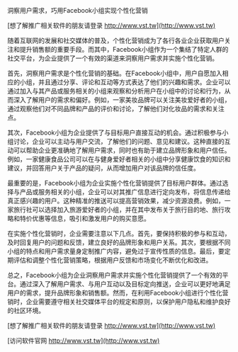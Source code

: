 洞察用户需求，巧用Facebook小组实现个性化营销

[想了解推广相关软件的朋友请登录 http://www.vst.tw](http://www.vst.tw)

随着互联网的发展和社交媒体的普及，个性化营销成为了各行各业企业获取用户关注和提升销售额的重要手段。而其中，Facebook小组作为一个集结了特定人群的社交平台，为企业提供了一个有效的渠道来洞察用户需求并实施个性化营销。

首先，洞察用户需求是个性化营销的基础。在Facebook小组中，用户自愿加入相应的小组，并且通过分享、评论和互动等方式表达了他们的兴趣和需求。企业可以通过加入与其产品或服务相关的小组来观察和分析用户在小组中的讨论和行为，从而深入了解用户的需求和偏好。例如，一家美妆品牌可以关注美妆爱好者的小组，通过观察他们对不同品牌和产品的评价和讨论，了解他们对化妆品的需求和关注点。

其次，Facebook小组为企业提供了与目标用户直接互动的机会。通过积极参与小组讨论，企业可以主动与用户交流，了解他们的问题、意见和建议。这种直接的互动可以帮助企业更准确地了解用户需求，同时也有助于建立品牌形象和用户信任。例如，一家健康食品公司可以在与健身爱好者相关的小组中分享健康饮食的知识和建议，并回答用户关于产品的疑问，从而增加用户对该品牌的信任度。

最重要的是，Facebook小组为企业实施个性化营销提供了目标用户群体。通过选择与产品或服务相关的小组，企业可以对其推广信息进行定向发布，将信息传递给真正感兴趣的用户。这种精准的推送可以提高营销效果，减少资源浪费。例如，一家旅行社可以选择加入旅游爱好者的小组，并在其中发布关于旅行目的地、旅行攻略和特价优惠等信息，吸引和激发用户的购买意愿。

在实施个性化营销时，企业需要注意以下几点。首先，要保持积极的参与和互动，及时回复用户的问题和反馈，建立良好的品牌形象和用户关系。其次，要根据不同小组的特点和用户需求量身定制推广内容，避免过于宣传性质的信息。最后，要定期评估和调整个性化营销策略，根据用户反馈和市场变化不断优化和改进。

总之，Facebook小组为企业洞察用户需求并实施个性化营销提供了一个有效的平台。通过深入了解用户需求、与用户互动以及目标定向推送，企业可以更好地满足用户的需求，提升品牌形象和销售额。然而，在利用Facebook小组进行个性化营销时，企业需要遵守相关社交媒体平台的规定和原则，以保护用户隐私和维护良好的社区环境。

[想了解推广相关软件的朋友请登录 http://www.vst.tw](http://www.vst.tw)


[访问软件官网 http://www.vst.tw](http://www.vst.tw)
